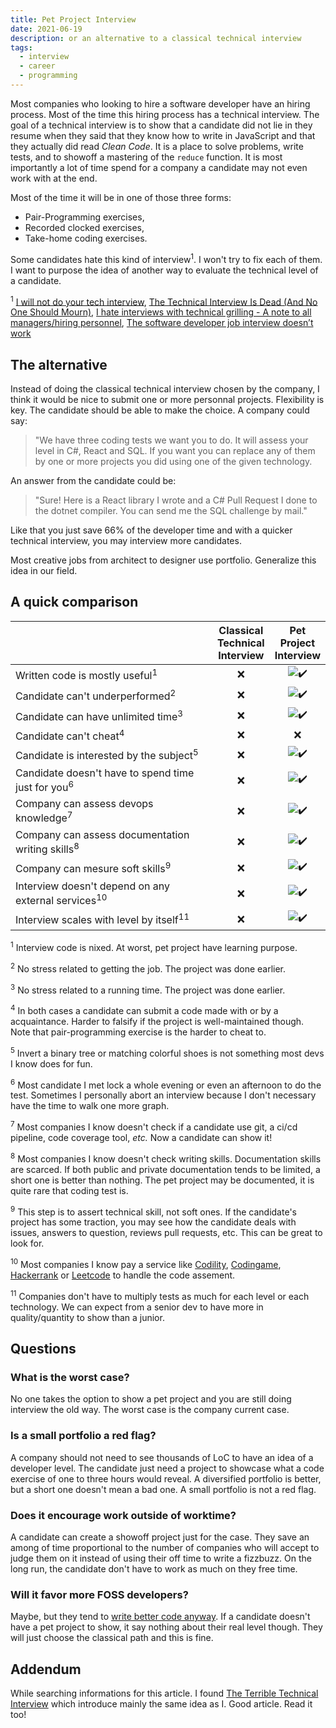```yaml
---
title: Pet Project Interview
date: 2021-06-19
description: or an alternative to a classical technical interview
tags:
  - interview
  - career
  - programming
---
```


Most companies who looking to hire a software developer have an hiring process. Most of the time this hiring process has a technical interview. The goal of a technical interview is to show that a candidate did not lie in they resume when they said that they know how to write in JavaScript and that they actually did read *Clean Code*. It is a place to solve problems, write tests, and to showoff a mastering of the `reduce` function. It is most importantly a lot of time spend for a company a candidate may not even work with at the end.

Most of the time it will be in one of those three forms:

* Pair-Programming exercises,
* Recorded clocked exercises,
* Take-home coding exercises.

Some candidates hate this kind of interview<sup>1</sup>. I won't try to fix each of them. I want to purpose the idea of another way to evaluate the technical level of a candidate.

<sup>1</sup> [I will not do your tech interview](https://medium.com/@ikeellis/i-will-not-do-your-tech-interview-80ba19c55883), [The Technical Interview Is Dead (And No One Should Mourn)](https://techcrunch.com/2013/06/22/the-technical-interview-is-dead/), [I hate interviews with technical grilling - A note to all managers/hiring personnel](https://www.reddit.com/r/sysadmin/comments/ipmtg0/i_hate_interviews_with_technical_grilling_a_note/), [The software developer job interview doesn’t work](https://sockpuppet.org/blog/2015/03/06/the-hiring-post/)

## The alternative

Instead of doing the classical technical interview chosen by the company, I think it would be nice to submit one or more personnal projects. Flexibility is key. The candidate should be able to make the choice. A company could say:

> "We have three coding tests we want you to do. It will assess your level in C#, React and SQL. If you want you can replace any of them by one or more projects you did using one of the given technology.

An answer from the candidate could be:

> "Sure! Here is a React library I wrote and a C# Pull Request I done to the dotnet compiler. You can send me the SQL challenge by mail."

Like that you just save 66% of the developer time and with a quicker technical interview, you may interview more candidates.

Most creative jobs from architect to designer use portfolio. Generalize this idea in our field.

## A quick comparison

|   | Classical<br/>Technical<br/>Interview | Pet<br/>Project<br/>Interview |
|---|:-:|:-:|
| Written code is mostly useful<sup>1</sup>| ❌ | <img alt="✔️" src="https://github.githubassets.com/images/icons/emoji/unicode/2714.png" class="emoji"> |
| Candidate can't underperformed<sup>2</sup>| ❌ | <img alt="✔️" src="https://github.githubassets.com/images/icons/emoji/unicode/2714.png" class="emoji"> |
| Candidate can have unlimited time<sup>3</sup> | ❌ | <img alt="✔️" src="https://github.githubassets.com/images/icons/emoji/unicode/2714.png" class="emoji"> |
| Candidate can't cheat<sup>4</sup> | ❌ | ❌ |
| Candidate is interested by the subject<sup>5</sup> | ❌ | <img alt="✔️" src="https://github.githubassets.com/images/icons/emoji/unicode/2714.png" class="emoji"> |
| Candidate doesn't have to spend time just for you<sup>6</sup> | ❌ | <img alt="✔️" src="https://github.githubassets.com/images/icons/emoji/unicode/2714.png" class="emoji"> |
| Company can assess devops knowledge<sup>7</sup> | ❌ | <img alt="✔️" src="https://github.githubassets.com/images/icons/emoji/unicode/2714.png" class="emoji"> |
| Company can assess documentation writing skills<sup>8</sup> | ❌ | <img alt="✔️" src="https://github.githubassets.com/images/icons/emoji/unicode/2714.png" class="emoji"> |
| Company can mesure soft skills<sup>9</sup> | ❌ | <img alt="✔️" src="https://github.githubassets.com/images/icons/emoji/unicode/2714.png" class="emoji"> |
| Interview doesn't depend on any external services<sup>10</sup> | ❌ | <img alt="✔️" src="https://github.githubassets.com/images/icons/emoji/unicode/2714.png" class="emoji"> |
| Interview scales with level by itself<sup>11</sup> | ❌ | <img alt="✔️" src="https://github.githubassets.com/images/icons/emoji/unicode/2714.png" class="emoji"> |

<sup>1</sup> Interview code is nixed. At worst, pet project have learning purpose.

<sup>2</sup> No stress related to getting the job. The project was done earlier.

<sup>3</sup> No stress related to a running time. The project was done earlier.

<sup>4</sup> In both cases a candidate can submit a code made with or by a acquaintance. Harder to falsify if the project is well-maintained though. Note that pair-programming exercise is the harder to cheat to.

<sup>5</sup> Invert a binary tree or matching colorful shoes is not something most devs I know does for fun.

<sup>6</sup> Most candidate I met lock a whole evening or even an afternoon to do the test. Sometimes I personally abort an interview because I don't necessary have the time to walk one more graph.

<sup>7</sup> Most companies I know doesn't check if a candidate use git, a ci/cd pipeline, code coverage tool, *etc.* Now a candidate can show it!

<sup>8</sup> Most companies I know doesn't check writing skills. Documentation skills are scarced. If both public and private documentation tends to be limited, a short one is better than nothing. The pet project may be documented, it is quite rare that coding test is.

<sup>9</sup> This step is to assert technical skill, not soft ones. If the candidate's project has some traction, you may see how the candidate deals with issues, answers to question, reviews pull requests, etc. This can be great to look for.

<sup>10</sup> Most companies I know pay a service like [Codility](https://www.codility.com/), [Codingame](https://www.codingame.com/start), [Hackerrank](https://www.hackerrank.com/) or [Leetcode](https://leetcode.com/) to handle the code assement.

<sup>11</sup> Companies don't have to multiply tests as much for each level or each technology. We can expect from a senior dev to have more in quality/quantity to show than a junior.

## Questions

### What is the worst case?

No one takes the option to show a pet project and you are still doing interview the old way. The worst case is the company current case.

### Is a small portfolio a red flag?

A company should not need to see thousands of LoC to have an idea of a developer level. The candidate just need a project to showcase what a code exercise of one to three hours would reveal. A diversified portfolio is better, but a short one doesn't mean a bad one. A small portfolio is not a red flag.

### Does it encourage work outside of worktime?

A candidate can create a showoff project just for the case. They save an among of time proportional to the number of companies who will accept to judge them on it instead of using their off time to write a fizzbuzz. On the long run, the candidate don't have to work as much on they free time.

### Will it favor more FOSS developers?

Maybe, but they tend to [write better code anyway](https://web.archive.org/web/20160312052854/http://www.coverity.com/press-releases/coverity-scan-report-finds-open-source-software-quality-outpaces-proprietary-code-for-the-first-time/). If a candidate doesn't have a pet project to show, it say nothing about their real level though. They will just choose the classical path and this is fine.

## Addendum

While searching informations for this article. I found [The Terrible Technical Interview](https://techcrunch.com/2015/03/21/the-terrible-technical-interview/) which introduce mainly the same idea as I. Good article. Read it too!
